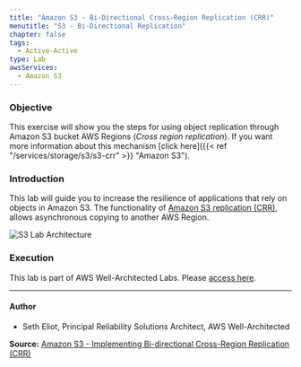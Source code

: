 ```yaml
---
title: "Amazon S3 - Bi-Directional Cross-Region Replication (CRR)"
menutitle: "S3 - Bi-Directional Replication"
chapter: false
tags:
  - Active-Active
type: Lab
awsServices: 
  - Amazon S3
---
```


### Objective

This exercise will show you the steps for using object replication through Amazon S3 bucket AWS Regions (*Cross region replication*). If you want more information about this mechanism [click here]({{< ref "/services/storage/s3/s3-crr" >}} "Amazon S3").

### Introduction

This lab will guide you to increase the resilience of applications that rely on objects in Amazon S3. The functionality of [Amazon S3 replication (CRR)](https://docs.aws.amazon.com/pt_br/AmazonS3/latest/dev/replication.html), allows asynchronous copying to another AWS Region.

![S3 Lab Architecture](/images/s3-bi-crr.png?width=550px")

### Execution
This lab is part of AWS Well-Architected Labs. Please [access here](https://wellarchitectedlabs.com/reliability/200_labs/200_bidirectional_replication_for_s3/).

---

#### Author

- Seth Eliot, Principal Reliability Solutions Architect, AWS Well-Architected

**Source:** [Amazon S3 - Implementing Bi-directional Cross-Region Replication (CRR)](https://wellarchitectedlabs.com/reliability/200_labs/200_bidirectional_replication_for_s3/)
